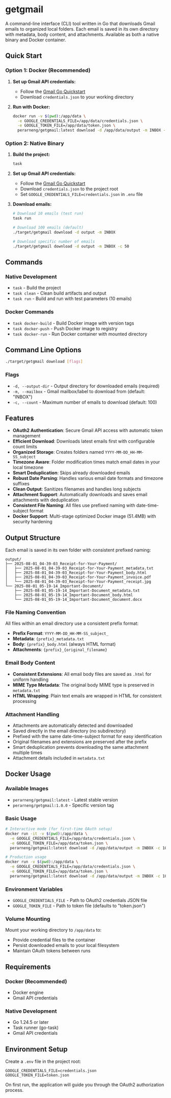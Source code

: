 # getgmail

A command-line interface (CLI) tool written in Go that downloads Gmail emails to organized local folders. Each email is saved in its own directory with metadata, body content, and attachments. Available as both a native binary and Docker container.

## Quick Start

### Option 1: Docker (Recommended)

1. **Set up Gmail API credentials:**
   - Follow the [Gmail Go Quickstart](https://developers.google.com/gmail/api/quickstart/go)
   - Download `credentials.json` to your working directory

2. **Run with Docker:**
   ```bash
   docker run -v $(pwd):/app/data \
     -e GOOGLE_CREDENTIALS_FILE=/app/data/credentials.json \
     -e GOOGLE_TOKEN_FILE=/app/data/token.json \
     perarneng/getgmail:latest download -d /app/data/output -m INBOX -c 50
   ```

### Option 2: Native Binary

1. **Build the project:**
   ```bash
   task
   ```

2. **Set up Gmail API credentials:**
   - Follow the [Gmail Go Quickstart](https://developers.google.com/gmail/api/quickstart/go)
   - Download `credentials.json` to the project root
   - Set `GOOGLE_CREDENTIALS_FILE=credentials.json` in `.env` file

3. **Download emails:**
   ```bash
   # Download 10 emails (test run)
   task run
   
   # Download 100 emails (default)
   ./target/getgmail download -d output -m INBOX
   
   # Download specific number of emails
   ./target/getgmail download -d output -m INBOX -c 50
   ```

## Commands

### Native Development
- `task` - Build the project
- `task clean` - Clean build artifacts and output
- `task run` - Build and run with test parameters (10 emails)

### Docker Commands
- `task docker-build` - Build Docker image with version tags
- `task docker-push` - Push Docker image to registry
- `task docker-run` - Run Docker container with mounted directory

## Command Line Options

```bash
./target/getgmail download [flags]
```

### Flags
- `-d, --output-dir` - Output directory for downloaded emails (required)
- `-m, --mailbox` - Gmail mailbox/label to download from (default: "INBOX")
- `-c, --count` - Maximum number of emails to download (default: 100)

## Features

- **OAuth2 Authentication**: Secure Gmail API access with automatic token management
- **Efficient Download**: Downloads latest emails first with configurable count limits
- **Organized Storage**: Creates folders named `YYYY-MM-DD_HH-MM-SS_subject` 
- **Timezone Aware**: Folder modification times match email dates in your local timezone
- **Smart Deduplication**: Skips already downloaded emails
- **Robust Date Parsing**: Handles various email date formats and timezone suffixes
- **Clean Output**: Sanitizes filenames and handles long subjects
- **Attachment Support**: Automatically downloads and saves email attachments with deduplication
- **Consistent File Naming**: All files use prefixed naming with date-time-subject format
- **Docker Support**: Multi-stage optimized Docker image (51.4MB) with security hardening

## Output Structure

Each email is saved in its own folder with consistent prefixed naming:
```
output/
├── 2025-08-01_04-39-03_Receipt-for-Your-Payment/
│   ├── 2025-08-01_04-39-03_Receipt-for-Your-Payment_metadata.txt
│   ├── 2025-08-01_04-39-03_Receipt-for-Your-Payment_body.html
│   ├── 2025-08-01_04-39-03_Receipt-for-Your-Payment_invoice.pdf
│   └── 2025-08-01_04-39-03_Receipt-for-Your-Payment_receipt.jpg
└── 2025-08-01_05-19-14_Important-Document/
    ├── 2025-08-01_05-19-14_Important-Document_metadata.txt
    ├── 2025-08-01_05-19-14_Important-Document_body.html
    └── 2025-08-01_05-19-14_Important-Document_document.docx
```

### File Naming Convention

All files within an email directory use a consistent prefix format:
- **Prefix Format**: `YYYY-MM-DD_HH-MM-SS_subject_`
- **Metadata**: `{prefix}_metadata.txt`
- **Body**: `{prefix}_body.html` (always HTML format)
- **Attachments**: `{prefix}_{original_filename}`

### Email Body Content

- **Consistent Extensions**: All email body files are saved as `.html` for uniform handling
- **MIME Type Metadata**: The original body MIME type is preserved in `metadata.txt`
- **HTML Wrapping**: Plain text emails are wrapped in HTML for consistent processing

### Attachment Handling

- Attachments are automatically detected and downloaded
- Saved directly in the email directory (no subdirectory)
- Prefixed with the same date-time-subject format for easy identification
- Original filenames and extensions are preserved after the prefix
- Smart deduplication prevents downloading the same attachment multiple times
- Attachment details included in `metadata.txt`

## Docker Usage

### Available Images
- `perarneng/getgmail:latest` - Latest stable version
- `perarneng/getgmail:1.0.0` - Specific version tag

### Basic Usage
```bash
# Interactive mode (for first-time OAuth setup)
docker run -it -v $(pwd):/app/data \
  -e GOOGLE_CREDENTIALS_FILE=/app/data/credentials.json \
  -e GOOGLE_TOKEN_FILE=/app/data/token.json \
  perarneng/getgmail:latest download -d /app/data/output -m INBOX -c 10

# Production usage
docker run -v $(pwd):/app/data \
  -e GOOGLE_CREDENTIALS_FILE=/app/data/credentials.json \
  -e GOOGLE_TOKEN_FILE=/app/data/token.json \
  perarneng/getgmail:latest download -d /app/data/output -m INBOX -c 100
```

### Environment Variables
- `GOOGLE_CREDENTIALS_FILE` - Path to OAuth2 credentials JSON file
- `GOOGLE_TOKEN_FILE` - Path to token file (defaults to "token.json")

### Volume Mounting
Mount your working directory to `/app/data` to:
- Provide credential files to the container
- Persist downloaded emails to your local filesystem
- Maintain OAuth tokens between runs

## Requirements

### Docker (Recommended)
- Docker engine
- Gmail API credentials

### Native Development
- Go 1.24.5 or later
- Task runner (go-task)
- Gmail API credentials

## Environment Setup

Create a `.env` file in the project root:
```
GOOGLE_CREDENTIALS_FILE=credentials.json
GOOGLE_TOKEN_FILE=token.json
```

On first run, the application will guide you through the OAuth2 authorization process.
